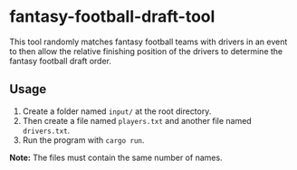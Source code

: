 # fantasy-football-draft-tool

This tool randomly matches fantasy football teams with drivers in an event to then allow the relative finishing position of the drivers to determine the fantasy football draft order.

## Usage

1. Create a folder named `input/` at the root directory.
2. Then create a file named `players.txt` and another file named `drivers.txt`.
3. Run the program with `cargo run`.

**Note:** The files must contain the same number of names.
